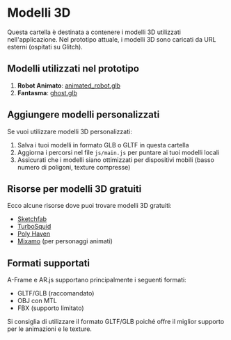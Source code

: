 # Modelli 3D

Questa cartella è destinata a contenere i modelli 3D utilizzati nell'applicazione. Nel prototipo attuale, i modelli 3D sono caricati da URL esterni (ospitati su Glitch).

## Modelli utilizzati nel prototipo

1. **Robot Animato**: [animated_robot.glb](https://cdn.glitch.global/30af85b7-e880-4af1-a3be-82df84a91818/animated_robot.glb)
2. **Fantasma**: [ghost.glb](https://cdn.glitch.global/30af85b7-e880-4af1-a3be-82df84a91818/ghost.glb)

## Aggiungere modelli personalizzati

Se vuoi utilizzare modelli 3D personalizzati:

1. Salva i tuoi modelli in formato GLB o GLTF in questa cartella
2. Aggiorna i percorsi nel file `js/main.js` per puntare ai tuoi modelli locali
3. Assicurati che i modelli siano ottimizzati per dispositivi mobili (basso numero di poligoni, texture compresse)

## Risorse per modelli 3D gratuiti

Ecco alcune risorse dove puoi trovare modelli 3D gratuiti:

- [Sketchfab](https://sketchfab.com/features/free-3d-models)
- [TurboSquid](https://www.turbosquid.com/Search/3D-Models/free)
- [Poly Haven](https://polyhaven.com/)
- [Mixamo](https://www.mixamo.com/) (per personaggi animati)

## Formati supportati

A-Frame e AR.js supportano principalmente i seguenti formati:

- GLTF/GLB (raccomandato)
- OBJ con MTL
- FBX (supporto limitato)

Si consiglia di utilizzare il formato GLTF/GLB poiché offre il miglior supporto per le animazioni e le texture.
